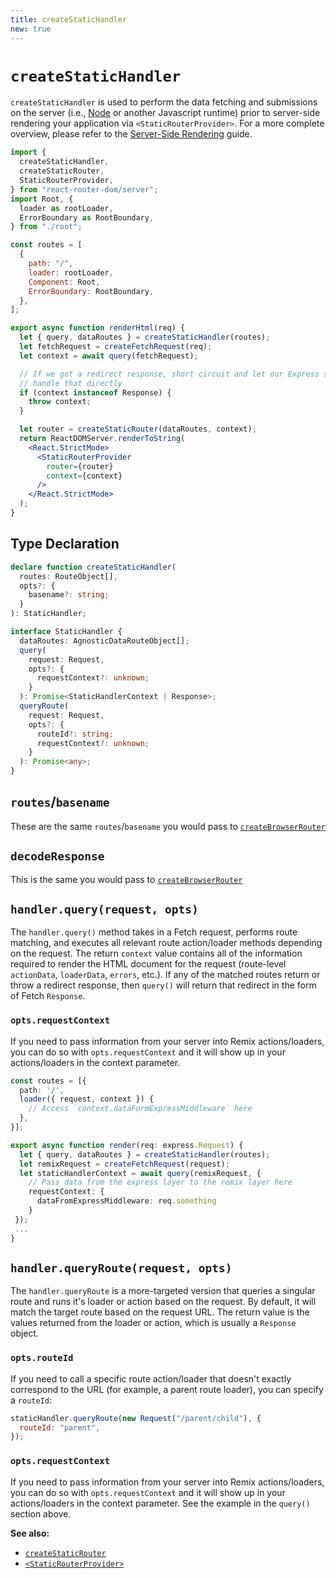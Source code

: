 ```yaml
---
title: createStaticHandler
new: true
---
```


# `createStaticHandler`

`createStaticHandler` is used to perform the data fetching and submissions on the server (i.e., [Node][node] or another Javascript runtime) prior to server-side rendering your application via `<StaticRouterProvider>`. For a more complete overview, please refer to the [Server-Side Rendering][ssr] guide.

```jsx lines=[2,21-23]
import {
  createStaticHandler,
  createStaticRouter,
  StaticRouterProvider,
} from "react-router-dom/server";
import Root, {
  loader as rootLoader,
  ErrorBoundary as RootBoundary,
} from "./root";

const routes = [
  {
    path: "/",
    loader: rootLoader,
    Component: Root,
    ErrorBoundary: RootBoundary,
  },
];

export async function renderHtml(req) {
  let { query, dataRoutes } = createStaticHandler(routes);
  let fetchRequest = createFetchRequest(req);
  let context = await query(fetchRequest);

  // If we got a redirect response, short circuit and let our Express server
  // handle that directly
  if (context instanceof Response) {
    throw context;
  }

  let router = createStaticRouter(dataRoutes, context);
  return ReactDOMServer.renderToString(
    <React.StrictMode>
      <StaticRouterProvider
        router={router}
        context={context}
      />
    </React.StrictMode>
  );
}
```

## Type Declaration

```ts
declare function createStaticHandler(
  routes: RouteObject[],
  opts?: {
    basename?: string;
  }
): StaticHandler;

interface StaticHandler {
  dataRoutes: AgnosticDataRouteObject[];
  query(
    request: Request,
    opts?: {
      requestContext?: unknown;
    }
  ): Promise<StaticHandlerContext | Response>;
  queryRoute(
    request: Request,
    opts?: {
      routeId?: string;
      requestContext?: unknown;
    }
  ): Promise<any>;
}
```

## `routes`/`basename`

These are the same `routes`/`basename` you would pass to [`createBrowserRouter`][createbrowserrouter]

## `decodeResponse`

This is the same you would pass to [`createBrowserRouter`][createbrowserrouter]

## `handler.query(request, opts)`

The `handler.query()` method takes in a Fetch request, performs route matching, and executes all relevant route action/loader methods depending on the request. The return `context` value contains all of the information required to render the HTML document for the request (route-level `actionData`, `loaderData`, `errors`, etc.). If any of the matched routes return or throw a redirect response, then `query()` will return that redirect in the form of Fetch `Response`.

### `opts.requestContext`

If you need to pass information from your server into Remix actions/loaders, you can do so with `opts.requestContext` and it will show up in your actions/loaders in the context parameter.

```ts
const routes = [{
  path: '/',
  loader({ request, context }) {
    // Access `context.dataFormExpressMiddleware` here
  },
}];

export async function render(req: express.Request) {
  let { query, dataRoutes } = createStaticHandler(routes);
  let remixRequest = createFetchRequest(request);
  let staticHandlerContext = await query(remixRequest, {
    // Pass data from the express layer to the remix layer here
    requestContext: {
      dataFromExpressMiddleware: req.something
    }
 });
 ...
}
```

## `handler.queryRoute(request, opts)`

The `handler.queryRoute` is a more-targeted version that queries a singular route and runs it's loader or action based on the request. By default, it will match the target route based on the request URL. The return value is the values returned from the loader or action, which is usually a `Response` object.

### `opts.routeId`

If you need to call a specific route action/loader that doesn't exactly correspond to the URL (for example, a parent route loader), you can specify a `routeId`:

```js
staticHandler.queryRoute(new Request("/parent/child"), {
  routeId: "parent",
});
```

### `opts.requestContext`

If you need to pass information from your server into Remix actions/loaders, you can do so with `opts.requestContext` and it will show up in your actions/loaders in the context parameter. See the example in the `query()` section above.

**See also:**

- [`createStaticRouter`][createstaticrouter]
- [`<StaticRouterProvider>`][staticrouterprovider]

[node]: https://nodejs.org/
[ssr]: ../guides/ssr
[createbrowserrouter]: ./create-browser-router
[createstaticrouter]: ../routers/create-static-router
[staticrouterprovider]: ../routers/static-router-provider
